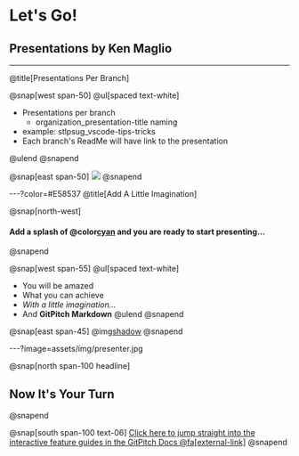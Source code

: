 # Let's Go!

## Presentations by Ken Maglio

---
@title[Presentations Per Branch]

@snap[west span-50]
@ul[spaced text-white]
- Presentations per branch
  - organization_presentation-title naming
- example: stlpsug_vscode-tips-tricks
- Each branch's ReadMe will have link to the presentation

@ulend
@snapend

@snap[east span-50]
![](assets/img/conference.png)
@snapend





---?color=#E58537
@title[Add A Little Imagination]

@snap[north-west]
#### Add a splash of @color[cyan](**color**) and you are ready to start presenting...
@snapend

@snap[west span-55]
@ul[spaced text-white]
- You will be amazed
- What you can achieve
- *With a little imagination...*
- And **GitPitch Markdown**
@ulend
@snapend

@snap[east span-45]
@img[shadow](assets/img/conference.png)
@snapend

---?image=assets/img/presenter.jpg

@snap[north span-100 headline]
## Now It's Your Turn
@snapend

@snap[south span-100 text-06]
[Click here to jump straight into the interactive feature guides in the GitPitch Docs @fa[external-link]](https://gitpitch.com/docs/getting-started/tutorial/)
@snapend
